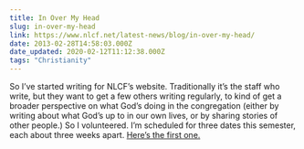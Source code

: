 ```yaml
---
title: In Over My Head
slug: in-over-my-head
link: https://www.nlcf.net/latest-news/blog/in-over-my-head/
date: 2013-02-28T14:58:03.000Z
date_updated: 2020-02-12T11:12:38.000Z
tags: "Christianity"
---
```


So I’ve started writing for NLCF’s website. Traditionally it’s the staff who write, but they want to get a few others writing regularly, to kind of get a broader perspective on what God’s doing in the congregation (either by writing about what God’s up to in our own lives, or by sharing stories of other people.) So I volunteered. I’m scheduled for three dates this semester, each about three weeks apart. [Here’s the first one.](https://www.nlcf.net/latest-news/blog/in-over-my-head/)
